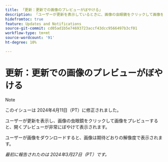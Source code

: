 ```yaml
---
title: 「更新：更新での画像のプレビューがぼやける」
description: 「ユーザーが更新を表示しているときに、画像の虫眼鏡をクリックして画像をプレビューすると、開くプレビューが非常にぼやけて表示されます。」
hidefromtoc: true
feature: Updates and Notifications
source-git-commit: cd05ad1b5e74693723accf43dcc9566497b3cf01
workflow-type: tm+mt
source-wordcount: '91'
ht-degree: 10%

---
```



# 更新：更新での画像のプレビューがぼやける

>[!NOTE]
>
>このイシューは 2024年4月11日（PT）に修正されました。

ユーザーが更新を表示し、画像の虫眼鏡をクリックして画像をプレビューすると、開くプレビューが非常にぼやけて表示されます。

ユーザーが画像をダウンロードすると、画像は期待どおりの解像度で表示されます。

_最初に報告されたのは 2024年3月27日（PT）です。_

